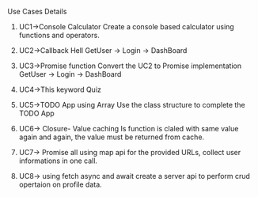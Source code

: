 Use Cases Details

1. UC1->Console Calculator
Create a console based calculator using functions and operators.

2. UC2->Callback Hell
GetUser -> Login -> DashBoard 

3. UC3->Promise function
Convert the UC2 to Promise implementation GetUser -> Login -> DashBoard 

4. UC4->This keyword
Quiz

5. UC5->TODO App using Array
Use the class structure to complete the TODO App

6. UC6-> Closure- Value caching
Is function is claled with same value again and again, the value must be returned from cache.

7. UC7-> Promise all using map api
for the provided URLs, collect user informations in one call.

8. UC8-> using fetch async and await create a server api to perform crud opertaion on profile data.
